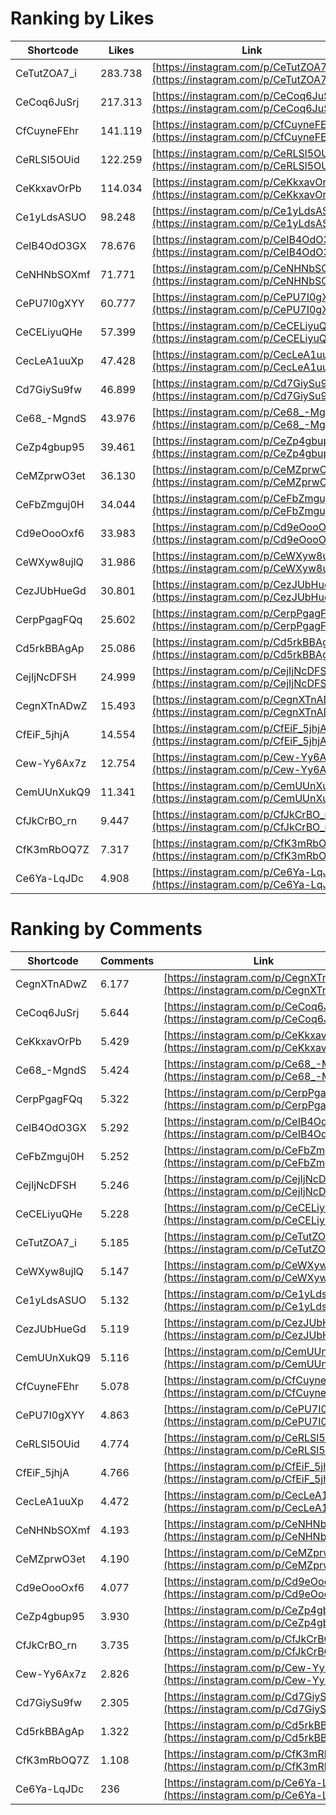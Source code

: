 # Ranking by Likes

| Shortcode   | Likes   | Link |
| ----        | ----    | ---- |
| CeTutZOA7_i | 283.738 | [https://instagram.com/p/CeTutZOA7_i](https://instagram.com/p/CeTutZOA7_i) |
| CeCoq6JuSrj | 217.313 | [https://instagram.com/p/CeCoq6JuSrj](https://instagram.com/p/CeCoq6JuSrj) |
| CfCuyneFEhr | 141.119 | [https://instagram.com/p/CfCuyneFEhr](https://instagram.com/p/CfCuyneFEhr) |
| CeRLSl5OUid | 122.259 | [https://instagram.com/p/CeRLSl5OUid](https://instagram.com/p/CeRLSl5OUid) |
| CeKkxavOrPb | 114.034 | [https://instagram.com/p/CeKkxavOrPb](https://instagram.com/p/CeKkxavOrPb) |
| Ce1yLdsASUO | 98.248  | [https://instagram.com/p/Ce1yLdsASUO](https://instagram.com/p/Ce1yLdsASUO) |
| CeIB4OdO3GX | 78.676  | [https://instagram.com/p/CeIB4OdO3GX](https://instagram.com/p/CeIB4OdO3GX) |
| CeNHNbSOXmf | 71.771  | [https://instagram.com/p/CeNHNbSOXmf](https://instagram.com/p/CeNHNbSOXmf) |
| CePU7I0gXYY | 60.777  | [https://instagram.com/p/CePU7I0gXYY](https://instagram.com/p/CePU7I0gXYY) |
| CeCELiyuQHe | 57.399  | [https://instagram.com/p/CeCELiyuQHe](https://instagram.com/p/CeCELiyuQHe) |
| CecLeA1uuXp | 47.428  | [https://instagram.com/p/CecLeA1uuXp](https://instagram.com/p/CecLeA1uuXp) |
| Cd7GiySu9fw | 46.899  | [https://instagram.com/p/Cd7GiySu9fw](https://instagram.com/p/Cd7GiySu9fw) |
| Ce68_-MgndS | 43.976  | [https://instagram.com/p/Ce68_-MgndS](https://instagram.com/p/Ce68_-MgndS) |
| CeZp4gbup95 | 39.461  | [https://instagram.com/p/CeZp4gbup95](https://instagram.com/p/CeZp4gbup95) |
| CeMZprwO3et | 36.130  | [https://instagram.com/p/CeMZprwO3et](https://instagram.com/p/CeMZprwO3et) |
| CeFbZmguj0H | 34.044  | [https://instagram.com/p/CeFbZmguj0H](https://instagram.com/p/CeFbZmguj0H) |
| Cd9eOooOxf6 | 33.983  | [https://instagram.com/p/Cd9eOooOxf6](https://instagram.com/p/Cd9eOooOxf6) |
| CeWXyw8ujlQ | 31.986  | [https://instagram.com/p/CeWXyw8ujlQ](https://instagram.com/p/CeWXyw8ujlQ) |
| CezJUbHueGd | 30.801  | [https://instagram.com/p/CezJUbHueGd](https://instagram.com/p/CezJUbHueGd) |
| CerpPgagFQq | 25.602  | [https://instagram.com/p/CerpPgagFQq](https://instagram.com/p/CerpPgagFQq) |
| Cd5rkBBAgAp | 25.086  | [https://instagram.com/p/Cd5rkBBAgAp](https://instagram.com/p/Cd5rkBBAgAp) |
| CejIjNcDFSH | 24.999  | [https://instagram.com/p/CejIjNcDFSH](https://instagram.com/p/CejIjNcDFSH) |
| CegnXTnADwZ | 15.493  | [https://instagram.com/p/CegnXTnADwZ](https://instagram.com/p/CegnXTnADwZ) |
| CfEiF_5jhjA | 14.554  | [https://instagram.com/p/CfEiF_5jhjA](https://instagram.com/p/CfEiF_5jhjA) |
| Cew-Yy6Ax7z | 12.754  | [https://instagram.com/p/Cew-Yy6Ax7z](https://instagram.com/p/Cew-Yy6Ax7z) |
| CemUUnXukQ9 | 11.341  | [https://instagram.com/p/CemUUnXukQ9](https://instagram.com/p/CemUUnXukQ9) |
| CfJkCrBO_rn | 9.447   | [https://instagram.com/p/CfJkCrBO_rn](https://instagram.com/p/CfJkCrBO_rn) |
| CfK3mRbOQ7Z | 7.317   | [https://instagram.com/p/CfK3mRbOQ7Z](https://instagram.com/p/CfK3mRbOQ7Z) |
| Ce6Ya-LqJDc | 4.908   | [https://instagram.com/p/Ce6Ya-LqJDc](https://instagram.com/p/Ce6Ya-LqJDc) |


# Ranking by Comments

| Shortcode   | Comments | Link |
| ----        | ----     | ---- |
| CegnXTnADwZ | 6.177    | [https://instagram.com/p/CegnXTnADwZ](https://instagram.com/p/CegnXTnADwZ) |
| CeCoq6JuSrj | 5.644    | [https://instagram.com/p/CeCoq6JuSrj](https://instagram.com/p/CeCoq6JuSrj) |
| CeKkxavOrPb | 5.429    | [https://instagram.com/p/CeKkxavOrPb](https://instagram.com/p/CeKkxavOrPb) |
| Ce68_-MgndS | 5.424    | [https://instagram.com/p/Ce68_-MgndS](https://instagram.com/p/Ce68_-MgndS) |
| CerpPgagFQq | 5.322    | [https://instagram.com/p/CerpPgagFQq](https://instagram.com/p/CerpPgagFQq) |
| CeIB4OdO3GX | 5.292    | [https://instagram.com/p/CeIB4OdO3GX](https://instagram.com/p/CeIB4OdO3GX) |
| CeFbZmguj0H | 5.252    | [https://instagram.com/p/CeFbZmguj0H](https://instagram.com/p/CeFbZmguj0H) |
| CejIjNcDFSH | 5.246    | [https://instagram.com/p/CejIjNcDFSH](https://instagram.com/p/CejIjNcDFSH) |
| CeCELiyuQHe | 5.228    | [https://instagram.com/p/CeCELiyuQHe](https://instagram.com/p/CeCELiyuQHe) |
| CeTutZOA7_i | 5.185    | [https://instagram.com/p/CeTutZOA7_i](https://instagram.com/p/CeTutZOA7_i) |
| CeWXyw8ujlQ | 5.147    | [https://instagram.com/p/CeWXyw8ujlQ](https://instagram.com/p/CeWXyw8ujlQ) |
| Ce1yLdsASUO | 5.132    | [https://instagram.com/p/Ce1yLdsASUO](https://instagram.com/p/Ce1yLdsASUO) |
| CezJUbHueGd | 5.119    | [https://instagram.com/p/CezJUbHueGd](https://instagram.com/p/CezJUbHueGd) |
| CemUUnXukQ9 | 5.116    | [https://instagram.com/p/CemUUnXukQ9](https://instagram.com/p/CemUUnXukQ9) |
| CfCuyneFEhr | 5.078    | [https://instagram.com/p/CfCuyneFEhr](https://instagram.com/p/CfCuyneFEhr) |
| CePU7I0gXYY | 4.863    | [https://instagram.com/p/CePU7I0gXYY](https://instagram.com/p/CePU7I0gXYY) |
| CeRLSl5OUid | 4.774    | [https://instagram.com/p/CeRLSl5OUid](https://instagram.com/p/CeRLSl5OUid) |
| CfEiF_5jhjA | 4.766    | [https://instagram.com/p/CfEiF_5jhjA](https://instagram.com/p/CfEiF_5jhjA) |
| CecLeA1uuXp | 4.472    | [https://instagram.com/p/CecLeA1uuXp](https://instagram.com/p/CecLeA1uuXp) |
| CeNHNbSOXmf | 4.193    | [https://instagram.com/p/CeNHNbSOXmf](https://instagram.com/p/CeNHNbSOXmf) |
| CeMZprwO3et | 4.190    | [https://instagram.com/p/CeMZprwO3et](https://instagram.com/p/CeMZprwO3et) |
| Cd9eOooOxf6 | 4.077    | [https://instagram.com/p/Cd9eOooOxf6](https://instagram.com/p/Cd9eOooOxf6) |
| CeZp4gbup95 | 3.930    | [https://instagram.com/p/CeZp4gbup95](https://instagram.com/p/CeZp4gbup95) |
| CfJkCrBO_rn | 3.735    | [https://instagram.com/p/CfJkCrBO_rn](https://instagram.com/p/CfJkCrBO_rn) |
| Cew-Yy6Ax7z | 2.826    | [https://instagram.com/p/Cew-Yy6Ax7z](https://instagram.com/p/Cew-Yy6Ax7z) |
| Cd7GiySu9fw | 2.305    | [https://instagram.com/p/Cd7GiySu9fw](https://instagram.com/p/Cd7GiySu9fw) |
| Cd5rkBBAgAp | 1.322    | [https://instagram.com/p/Cd5rkBBAgAp](https://instagram.com/p/Cd5rkBBAgAp) |
| CfK3mRbOQ7Z | 1.108    | [https://instagram.com/p/CfK3mRbOQ7Z](https://instagram.com/p/CfK3mRbOQ7Z) |
| Ce6Ya-LqJDc | 236      | [https://instagram.com/p/Ce6Ya-LqJDc](https://instagram.com/p/Ce6Ya-LqJDc) |
